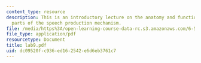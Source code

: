 ```yaml
---
content_type: resource
description: This is an introductory lecture on the anatomy and function of various
  parts of the speech production mechanism.
file: /media/https%3A/open-learning-course-data-rc.s3.amazonaws.com/6-542j-laboratory-on-the-physiology-acoustics-and-perception-of-speech-fall-2005/dc09520fc936ed162542e6d6eb3761c7_lab9.pdf
file_type: application/pdf
resourcetype: Document
title: lab9.pdf
uid: dc09520f-c936-ed16-2542-e6d6eb3761c7
---
```

